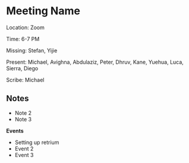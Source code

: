 # Meeting Name
Location: Zoom

Time: 6-7 PM

Missing:  Stefan, Yijie

Present:  Michael, Avighna, Abdulaziz, Peter, Dhruv, Kane, Yuehua, Luca, Sierra, Diego

Scribe: Michael

**Notes** <!---Things to keep in mind for the future, such as due dates-->
- 
- Note 2
- Note 3

**Events** <!---Important things that happened or were decided-->
- Setting up retrium
- Event 2
- Event 3
